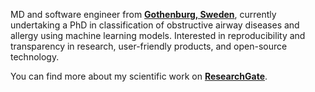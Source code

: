 MD and software engineer from **[Gothenburg, Sweden](https://en.wikipedia.org/wiki/Gothenburg)**, currently undertaking a PhD in classification of obstructive airway diseases and allergy using machine learning models. Interested in reproducibility and transparency in research, user-friendly products, and open-source technology.

You can find more about my scientific work on **[ResearchGate](https://www.researchgate.net/profile/Daniil_Lisik)**.
